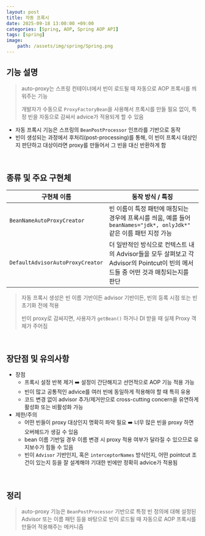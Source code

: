 ```yaml
---
layout: post
title: 자동 프록시
date: 2025-09-18 13:00:00 +09:00
categories: [Spring, AOP, Spring AOP API]
tags: [spring]
image:
    path: /assets/img/spring/Spring.png
---
```


## 기능 설명

> auto-proxy는 스프링 컨테이너에서 빈이 로드될 때 자동으로 AOP 프록시를 씌워주는 기능
> 
> 개발자가 수동으로 `ProxyFactoryBean`을 사용해서 프록시를 만들 필요 없이, 특정 빈을 자동으로 감싸서 advice가 적용되게 할 수 있음

- 자동 프록시 기능은 스프링의 `BeanPostProcessor` 인프라를 기반으로 동작
- 빈이 생성되는 과정에서 후처리(post-processing)를 통해, 이 빈이 프록시 대상인지 판단하고 대상이라면 proxy를 만들어서 그 빈을 대신 반환하게 함

<br>

## 종류 및 주요 구현체

| 구현체 이름 | 동작 방식 / 특징 |
|-|-|
| `BeanNameAutoProxyCreator` | 빈 이름이 특정 패턴에 매칭되는 경우에 프록시를 씌움, 예를 들어 `beanNames="jdk*, onlyJdk*"` 같은 이름 패턴 지정 가능 |
| `DefaultAdvisorAutoProxyCreator` | 더 일반적인 방식으로 컨텍스트 내의 Advisor들을 모두 살펴보고 각 Advisor의 Pointcut이 빈의 메서드들 중 어떤 것과 매칭되는지를 판단 |

> 자동 프록시 생성은 빈 이름 기반이든 advisor 기반이든, 빈의 등록 시점 또는 빈 초기화 전에 적용
>
> 빈이 proxy로 감싸지면, 사용자가 `getBean()` 하거나 DI 받을 때 실제 Proxy 객체가 주어짐

<br>

## 장단점 및 유의사항

- 장점
  - 프록시 설정 반복 제거 ➡️ 설정이 간단해지고 선언적으로 AOP 기능 적용 가능
  - 빈이 많고 공통적인 advice를 여러 빈에 동일하게 적용해야 할 때 특히 유용
  - 코드 변경 없이 advisor 추가/제거만으로 cross-cutting concern을 유연하게 활성화 또는 비활성화 가능
- 제한/주의
  - 어떤 빈들이 proxy 대상인지 명확히 파악 필요 ➡️ 너무 많은 빈을 proxy 하면 오버헤드가 생길 수 있음
  - bean 이름 기반일 경우 이름 변경 시 proxy 적용 여부가 달라질 수 있으므로 유지보수가 힘들 수 있음
  - 빈이 `Advisor` 기반인지, 혹은 `interceptorNames` 방식인지, 어떤 pointcut 조건이 있는지 등을 잘 설계해야 기대한 빈에만 정확히 advice가 적용됨

<br>

## 정리

> auto-proxy 기능은 `BeanPostProcessor` 기반으로 특정 빈 정의에 대해 설정된 Advisor 또는 이름 패턴 등을 바탕으로 빈이 로드될 때 자동으로 AOP 프록시를 만들어 적용해주는 메커니즘